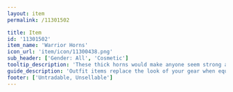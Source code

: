 ```yaml
---
layout: item
permalink: /11301502

title: Item
id: '11301502'
item_name: 'Warrior Horns'
icon_url: 'item/icon/11300438.png'
sub_header: ['Gender: All', 'Cosmetic']
tooltip_description: 'These thick horns would make anyone seem strong and determined.'
guide_description: 'Outfit items replace the look of your gear when equipped.'
footer: ['Untradable, Unsellable']
---
```

